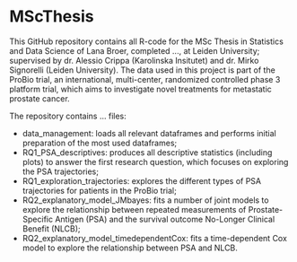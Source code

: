 # MScThesis

This GitHub repository contains all R-code for the MSc Thesis in Statistics and Data Science of Lana Broer, completed ..., at Leiden University; supervised by dr. Alessio Crippa (Karolinska Insitutet) and dr. Mirko Signorelli (Leiden University).
The data used in this project is part of the ProBio trial, an international, multi-center, randomized controlled phase 3 platform trial, which aims to investigate novel treatments for metastatic prostate cancer.

The repository contains ... files:
* data_management: loads all relevant dataframes and performs initial preparation of the most used dataframes;
* RQ1_PSA_descriptives: produces all descriptive statistics (including plots) to answer the first research question, which focuses on exploring the PSA trajectories;
* RQ1_exploration_trajectories: explores the different types of PSA trajectories for patients in the ProBio trial;
* RQ2_explanatory_model_JMbayes: fits a number of joint models to explore the relationship between repeated measurements of Prostate-Specific Antigen (PSA) and the survival outcome No-Longer Clinical Benefit (NLCB);
* RQ2_explanatory_model_timedependentCox: fits a time-dependent Cox model to explore the relationship between PSA and NLCB. 
